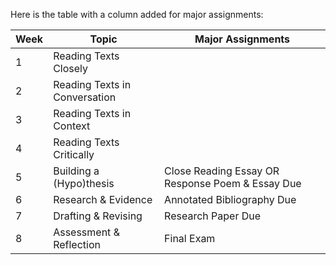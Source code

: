 Here is the table with a column added for major assignments:

| Week | Topic | Major Assignments |
|-|-|-|
| 1 | Reading Texts Closely |  |
| 2 | Reading Texts in Conversation |  |   
| 3 | Reading Texts in Context |  |
| 4 | Reading Texts Critically |  |
| 5 | Building a (Hypo)thesis | Close Reading Essay OR Response Poem & Essay Due |
| 6 | Research & Evidence | Annotated Bibliography Due |
| 7 | Drafting & Revising | Research Paper Due |  
| 8 | Assessment & Reflection | Final Exam |